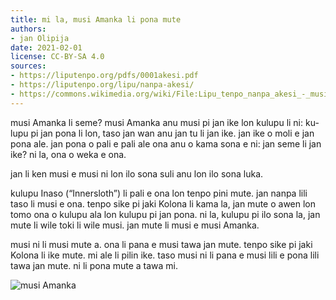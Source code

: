 ```yaml
---
title: mi la, musi Amanka li pona mute
authors:
- jan Olipija
date: 2021-02-01
license: CC-BY-SA 4.0
sources:
- https://liputenpo.org/pdfs/0001akesi.pdf
- https://liputenpo.org/lipu/nanpa-akesi/
- https://commons.wikimedia.org/wiki/File:Lipu_tenpo_nanpa_akesi_-_musi_Amanka.svg
---
```


musi Amanka li seme? musi Amanka anu musi pi jan ike lon kulupu li ni: ku- lupu pi jan pona li lon, taso jan wan anu jan tu li jan ike. jan ike o moli e jan pona ale. jan pona o pali e pali ale ona anu o kama sona e ni: jan seme li jan ike? ni la, ona o weka e ona.

jan li ken musi e musi ni lon ilo sona suli anu lon ilo sona luka.

kulupu Inaso (“Innersloth”) li pali e ona lon tenpo pini mute. jan nanpa lili taso li musi e ona. tenpo sike pi jaki Kolona li kama la, jan mute o awen lon tomo ona o kulupu ala lon kulupu pi jan pona. ni la, kulupu pi ilo sona la, jan mute li wile toki li wile musi. jan mute li musi e musi Amanka.

musi ni li musi mute a. ona li pana e musi tawa jan mute. tenpo sike pi jaki Kolona li ike mute. mi ale li pilin ike. taso musi ni li pana e musi lili e pona lili tawa jan mute. ni li pona mute a tawa mi.

![musi Amanka](https://upload.wikimedia.org/wikipedia/commons/a/a6/Lipu_tenpo_nanpa_akesi_-_musi_Amanka.svg)